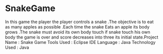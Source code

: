 # SnakeGame
In this game the player the player controls a snake .The objective is to eat as many apples as possible .Each time the snake Eats an apple its body grows .The snake must avoid its own body touch if snake touch his own body the game is over and score decreases into three its initial state.Project Name : Snake Game Tools Used : Eclipse IDE Language : Java Technology Used : Java
